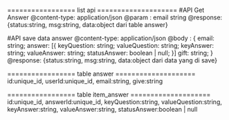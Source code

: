 ================= list api ====================
#API Get Answer
@content-type: application/json
@param : email string
@response: {status:string, msg:string, data:object dari table answer}


#API save data answer
@content-type: application/json
@body : {
  email: string;
  answer: [{
    keyQuestion: string;
    valueQuestion: string;
    keyAnswer: string;
    valueAnswer: string;
    statusAnswer: boolean | null;
  }]
  gift: string;
}
@response: {status:string, msg:string, data:object dari data yang di save}


================= table answer ====================
id:unique_id, userId:unique_id, email:string, give:string

================= table item_answer ====================
id:unique_id, answerId:unique_id, keyQuestion:string, valueQuestion:string, keyAnswer:string, valueAnswer:string, statusAnswer:boolean | null